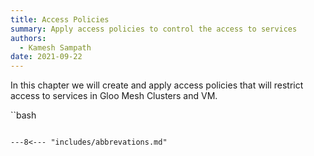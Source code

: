 ```yaml
---
title: Access Policies
summary: Apply access policies to control the access to services
authors:
  - Kamesh Sampath
date: 2021-09-22
---
```


In this chapter we will create and apply access policies that will restrict access to services in Gloo Mesh Clusters and VM.

``bash
```

---8<--- "includes/abbrevations.md"

